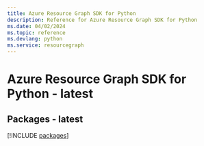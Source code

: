 ```yaml
---
title: Azure Resource Graph SDK for Python
description: Reference for Azure Resource Graph SDK for Python
ms.date: 04/02/2024
ms.topic: reference
ms.devlang: python
ms.service: resourcegraph
---
```

# Azure Resource Graph SDK for Python - latest
## Packages - latest
[!INCLUDE [packages](resource-graph-index.md)]